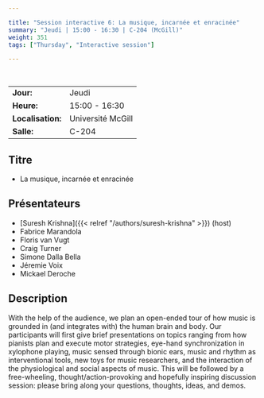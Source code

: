 ```yaml
---

title: "Session interactive 6: La musique, incarnée et enracinée"
summary: "Jeudi | 15:00 - 16:30 | C-204 (McGill)"
weight: 351
tags: ["Thursday", "Interactive session"]

---
```


<br>

| | |
| - | - |
| **Jour:** | Jeudi |
| **Heure:** | 15:00 - 16:30 |
| **Localisation:** | Université McGill |
| **Salle:** | C-204 |

## Titre

- La musique, incarnée et enracinée

## Présentateurs

- [Suresh Krishna]({{< relref "/authors/suresh-krishna" >}}) (host)
- Fabrice Marandola
- Floris van Vugt
- Craig Turner
- Simone Dalla Bella
- Jéremie Voix
- Mickael Deroche

## Description

With the help of the audience, we plan an open-ended tour of how music is grounded in (and integrates with) the human brain and body. Our participants will first give brief presentations on topics ranging from how pianists plan and execute motor strategies, eye-hand synchronization in xylophone playing, music sensed through bionic ears, music and rhythm as interventional tools, new toys for music researchers, and the interaction of the physiological and social aspects of music. This will be followed by a free-wheeling, thought/action-provoking and hopefully inspiring discussion session: please bring along your questions, thoughts, ideas, and demos.